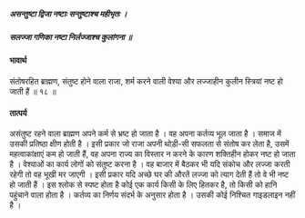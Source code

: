 ##### असन्तुष्टा द्विजा नष्टाः सन्तुष्टाश्च महीभृतः ।
##### सलज्जा गणिका नष्टा निर्लज्जाश्च कुलांगना ॥

#### भावार्थ

संतोषरहित ब्राह्मण, संतुष्ट होने वाला राजा, शर्म करने वाली वेश्या और लज्जाहीन कुलीन स्त्रियां नष्ट हो जाती हैं ॥ १८ ॥

#### तात्पर्य

असंतुष्ट रहने वाला ब्राह्मण अपने कर्म से भ्रष्ट हो जाता है । वह अपना कर्तव्य भूल जाता है । समाज में उसकी प्रतिष्ठा क्षीण होती है । इसी प्रकार जो राजा अपनी थोड़ी-सी सफलता से संतोष कर लेता है, उसमें महत्वाकांक्षाएं कम हो जाती हैं, वह अपना राज्य का विस्तार न करने के कारण शक्तिहीन होकर नष्ट हो जाता है । वेश्याओं का कार्य लोगों को संतुष्ट करना है । वह बाजार में बैठकर भी यदि संकोच और लज्जा करती रहेगी तो वह भूखी मर जाएगी । इसी प्रकार यदि अच्छे घर की औरतें लज्जा को त्याग देती हैं तो वे भी नष्ट हो जाती हैं । इस श्लोक से स्पष्ट होता है कोई एक कार्य किसी के लिए हितकर है, तो किसी को हानि पहुंचाने वाला होता है । कर्तव्य का निर्णय संदर्भ के अनुसार होता है । उसकी कोई निश्चित गाइडलाइन नहीं है ।